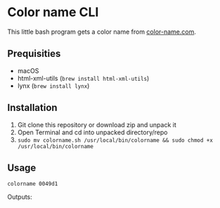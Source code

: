 # Color name CLI

This little bash program gets a color name from [color-name.com](https://www.color-name.com/).

## Prequisities

* macOS
* html-xml-utils (`brew install html-xml-utils`)
* lynx (`brew install lynx`)

## Installation

1. Git clone this repository or download zip and unpack it
2. Open Terminal and cd into unpacked directory/repo
3. `sudo mv colorname.sh /usr/local/bin/colorname && sudo chmod +x /usr/local/bin/colorname`

## Usage

```shell
colorname 0049d1
```

Outputs:
